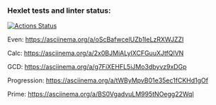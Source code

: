 ### Hexlet tests and linter status:
[![Actions Status](https://github.com/RomanKharkin/java-project-lvl1/workflows/hexlet-check/badge.svg)](https://github.com/RomanKharkin/java-project-lvl1/actions)


Even: https://asciinema.org/a/oScBafwcelUZb1leLzRXWJZZI

Calc: https://asciinema.org/a/2x0BJMiALyIXCFGuuXJtfQlVN

GCD: https://asciinema.org/a/g7FiXEHFL5iJMo3dbyvz9xDGp

Progression: https://asciinema.org/a/tWByMpvB01e35ec1fCKHd1gOf

Prime: https://asciinema.org/a/BS0VgadvuLM995tNOegg22Wql
